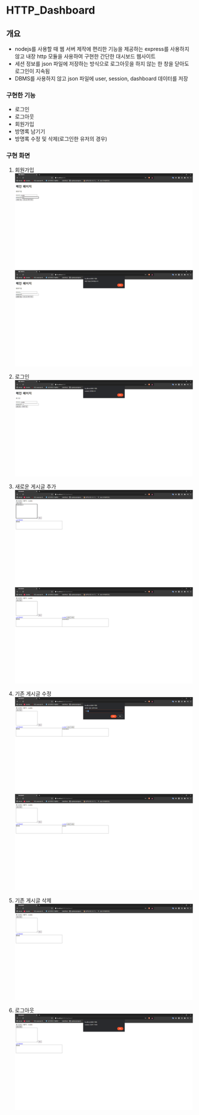# HTTP_Dashboard

## 개요

- nodejs를 사용할 때 웹 서버 제작에 편리한 기능을 제공하는 express를 사용하지 않고 내장 http 모듈을 사용하여 구현한 간단한 대시보드 웹사이트
- 세션 정보를 json 파일에 저장하는 방식으로 로그아웃을 하지 않는 한 창을 닫아도 로그인이 지속됨
- DBMS를 사용하지 않고 json 파일에 user, session, dashboard 데이터를 저장

### 구현한 기능

- 로그인
- 로그아웃
- 회원가입
- 방명록 남기기
- 방명록 수정 및 삭제(로그인한 유저의 경우)

### 구현 화면

1. 회원가입
   ![사진](./image/1.PNG)
   ![사진](./image/2.PNG)

2. 로그인
   ![사진](./image/3.PNG)

3. 새로운 게시글 추가
   ![사진](./image/4.PNG)
   ![사진](./image/5.PNG)

4. 기존 게시글 수정
   ![사진](./image/6.PNG)
   ![사진](./image/7.PNG)

5. 기존 게시글 삭제
   ![사진](./image/8.PNG)

6. 로그아웃
   ![사진](./image/9.PNG)
